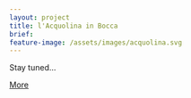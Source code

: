 ```yaml
---
layout: project
title: l'Acquolina in Bocca
brief:
feature-image: /assets/images/acquolina.svg
---
```


Stay tuned...

<a class="btn" href="http://www.acquolina.biz">More</a>
